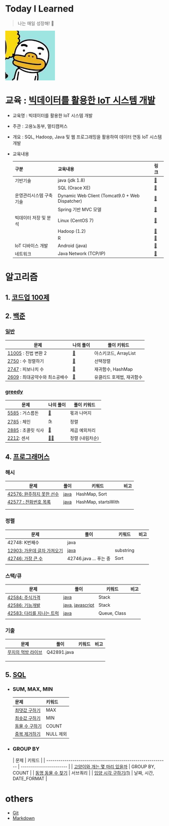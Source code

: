 # Today I Learned

> 나는 매일 성장해! 🌱

![8](md-images/8.jpg)

# 교육 : [빅데이터를 활용한 IoT 시스템 개발](https://github.com/kcloud721/TIL/tree/master/bigdata-iot)

* 교육명 : 빅데이터를 활용한 IoT 시스템 개발

* 주관 : 고용노동부, 멀티캠퍼스

* 개요 : SQL, Hadoop, Java 및  웹 프로그래밍을 활용하여 데이터 연동 IoT 시스템 개발

* 교육내용

  | 구분                    | 교육내용                                        | 링크                                                         |
  | ----------------------- | ----------------------------------------------- | ------------------------------------------------------------ |
  | 기반기술                | java (jdk 1.8)                                  | [🔗](https://github.com/kcloud721/TIL/tree/master/bigdata-iot/java) |
  |                         | SQL (Orace XE)                                  | [🔗](https://github.com/kcloud721/TIL/tree/master/bigdata-iot/sql-oracleDB) |
  | 운영관리시스템 구축기술 | Dynamic Web Client (Tomcat9.0 + Web Dispatcher) | [🔗](https://github.com/kcloud721/TIL/tree/master/bigdata-iot/web) |
  |                         | Spring 기반 MVC 모델                            | [🔗](https://github.com/kcloud721/TIL/tree/master/bigdata-iot/web-spring) |
  | 빅데이터 저장 및 분석   | Linux (CentOS 7)                                | [🔗](https://github.com/kcloud721/TIL/tree/master/bigdata-iot/linux) |
  |                         | Hadoop (1.2)                                    | [🔗](https://github.com/kcloud721/TIL/tree/master/bigdata-iot/hadoop) |
  |                         | R                                               | [🔗](https://github.com/kcloud721/TIL/tree/master/bigdata-iot/R) |
  | IoT 디바이스 개발       | Android (java)                                  | [🔗](https://github.com/kcloud721/TIL/tree/master/bigdata-iot/Android) |
  | 네트워크                | Java Network (TCP/IP)                           | [🔗](https://github.com/kcloud721/TIL/tree/master/bigdata-iot/network) |



# 알고리즘

## 1. [코드업 100제](https://github.com/kcloud721/TIL/tree/master/algorithms/codeup)

## 2. [백준](https://github.com/kcloud721/TIL/tree/master/algorithms/baekjoon)

### [일반](https://github.com/kcloud721/TIL/tree/master/algorithms/baekjoon)

| 문제                                                         | 나의 풀이                                                    | 풀이 키워드               |
| ------------------------------------------------------------ | ------------------------------------------------------------ | ------------------------- |
| [11005](https://www.acmicpc.net/problem/11005) : 진법 변환 2 | [🧚](https://github.com/kcloud721/TIL/tree/master/algorithms/baekjoon/11005) | 아스키코드, ArrayList     |
| [2750](https://www.acmicpc.net/problem/2750) : 수 정렬하기   | [🍔](https://github.com/kcloud721/TIL/tree/master/algorithms/baekjoon/2750) | 선택정렬                  |
| [2747](https://www.acmicpc.net/problem/2747) : 피보나치 수   | [🐤](https://github.com/kcloud721/TIL/tree/master/algorithms/baekjoon/2747) | 재귀함수, HashMap         |
| [2609](https://www.acmicpc.net/problem/2609) : 최대공약수와 최소공배수 | [🐔](https://github.com/kcloud721/TIL/tree/master/algorithms/baekjoon/2609) | 유클리드 호제법, 재귀함수 |

### [greedy](https://github.com/kcloud721/TIL/tree/master/algorithms/baekjoon/Greedy)


| 문제                                                       | 나의 풀이                                                    | 풀이 키워드     |
| ---------------------------------------------------------- | ------------------------------------------------------------ | --------------- |
| [5585](https://www.acmicpc.net/problem/5585) : 거스름돈    | [💆](https://github.com/kcloud721/TIL/tree/master/algorithms/baekjoon/11005) | 몫과 나머지     |
| [2785](https://www.acmicpc.net/problem/2785) : 체인        | [☕️](https://github.com/kcloud721/TIL/blob/master/algorithms/baekjoon/Greedy/Q2785.java) | 정렬            |
| [2885](https://www.acmicpc.net/problem/2885) : 초콜릿 식사 | [🚀](https://github.com/kcloud721/TIL/blob/master/algorithms/baekjoon/Greedy/Q2885.java) | 제곱 예외처리   |
| [2212](https://www.acmicpc.net/problem/2212): 센서         | [🧝‍♀️](https://www.acmicpc.net/problem/2212)                   | 정렬 (내림차순) |



## 4. [프로그래머스](https://github.com/kcloud721/TIL/tree/master/algorithms/programmers)

### 해시

| 문제                                                         | 풀이                                                         | 키워드              | 비고 |
| ------------------------------------------------------------ | ------------------------------------------------------------ | ------------------- | ---- |
| [42576: 완주하지 못한 선수](https://programmers.co.kr/learn/courses/30/lessons/42576) | [java](https://github.com/kcloud721/TIL/tree/master/algorithms/programmers/42576) | HashMap, Sort       |      |
| [42577 : 전화번호 목록](https://programmers.co.kr/learn/courses/30/lessons/42577) | [java]((https://github.com/kcloud721/TIL/blob/master/algorithms/programmers/42583/Q42577.java)) | HashMap, startsWith |      |
|                                                              |                                                              |                     |      |
|                                                              |                                                              |                     |      |

### 정렬

| 문제                                                         | 풀이                                                         | 키워드    | 비고 |
| ------------------------------------------------------------ | ------------------------------------------------------------ | --------- | ---- |
| 42748: K번째수                                               | java                                                         |           |      |
| [12903: 가운데 글자 가져오기](https://programmers.co.kr/learn/courses/30/lessons/12903) | [java](https://github.com/kcloud721/TIL/tree/master/algorithms/programmers/12903) | substring |      |
| [42746: 가장 큰 수](https://programmers.co.kr/learn/courses/30/lessons/42746) | 42746.java ... 푸는 중                                       | Sort      |      |
|                                                              |                                                              |           |      |

### 스택/큐

| 문제                                                         | 풀이                                                         | 키워드       | 비고 |
| ------------------------------------------------------------ | ------------------------------------------------------------ | ------------ | ---- |
| [42584: 주식가격](https://programmers.co.kr/learn/courses/30/lessons/42584) | [java](https://github.com/kcloud721/TIL/blob/master/algorithms/programmers/42586/Q42586.java) | Stack        |      |
| [42586: 기능개발](https://programmers.co.kr/learn/courses/30/lessons/42586) | [java](https://github.com/kcloud721/TIL/blob/master/algorithms/programmers/42586/Q42586.java), [javascript](https://github.com/kcloud721/TIL/blob/master/algorithms/programmers/42586/Q42586.js) | Stack        |      |
| [42583: 다리를 지나는 트럭](https://programmers.co.kr/learn/courses/30/lessons/42583) | [java](https://github.com/kcloud721/TIL/blob/master/algorithms/programmers/42583/Q42583.java) | Queue, Class |      |
|                                                              |                                                              |              |      |

### 기출

| 문제                                                         | 풀이        | 키워드 | 비고 |
| ------------------------------------------------------------ | ----------- | ------ | ---- |
| [무지의 먹방 라이브](https://programmers.co.kr/learn/courses/30/lessons/42891) | Q42891.java |        |      |
|                                                              |             |        |      |
|                                                              |             |        |      |
|                                                              |             |        |      |



## 5. [SQL](https://github.com/kcloud721/TIL/tree/master/algorithms/SQL)

* ### SUM, MAX, MIN

  | 문제                                                         | 키워드    |
  | ------------------------------------------------------------ | --------- |
  | [최댓값 구하기](https://github.com/kcloud721/TIL/blob/master/algorithms/SQL/59415-%EC%B5%9C%EB%8C%93%EA%B0%92%EA%B5%AC%ED%95%98%EA%B8%B0.md) | MAX       |
  | [최솟값 구하기](https://github.com/kcloud721/TIL/blob/master/algorithms/SQL/59038-%EC%B5%9C%EC%86%9F%EA%B0%92%EA%B5%AC%ED%95%98%EA%B8%B0.md) | MIN       |
  | [동물 수 구하기](https://github.com/kcloud721/TIL/blob/master/algorithms/SQL/59406-%EB%8F%99%EB%AC%BC%20%EC%88%98%20%EA%B5%AC%ED%95%98%EA%B8%B0.md) | COUNT     |
  | [중복 제거하기](https://github.com/kcloud721/TIL/blob/master/algorithms/SQL/59408-%EC%A4%91%EB%B3%B5%20%EC%A0%9C%EA%B1%B0%ED%95%98%EA%B8%B0.md) | NULL 제외 |

  

* ### GROUP BY

  | 문제                                                         | 키워드                  |
| ------------------------------------------------------------ | ----------------------- |
| [고양이와 개는 몇 마리 있을까]()                             | GROUP BY, COUNT         |
| [동명 동물 수 찾기](https://github.com/kcloud721/TIL/blob/master/algorithms/SQL/59041-%EB%8F%99%EB%AA%85%20%EB%8F%99%EB%AC%BC%20%EC%88%98%20%EC%B0%BE%EA%B8%B0.md) | 서브쿼리                |
| [입양 시각 구하기(1)](https://github.com/kcloud721/TIL/blob/master/algorithms/SQL/59412-%EC%9E%85%EC%96%91%20%EC%8B%9C%EA%B0%81%20%EA%B5%AC%ED%95%98%EA%B8%B0(1).md) | 날짜, 시간, DATE_FORMAT |

# others

* [Git](https://github.com/kcloud721/TIL/tree/master/others/git)
* [Markdown](https://github.com/kcloud721/TIL/tree/master/others/markdown)